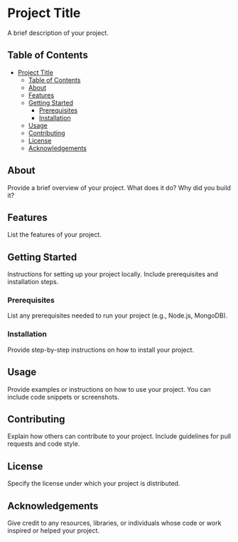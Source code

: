 # Project Title

A brief description of your project.

## Table of Contents

- [Project Title](#project-title)
  - [Table of Contents](#table-of-contents)
  - [About](#about)
  - [Features](#features)
  - [Getting Started](#getting-started)
    - [Prerequisites](#prerequisites)
    - [Installation](#installation)
  - [Usage](#usage)
  - [Contributing](#contributing)
  - [License](#license)
  - [Acknowledgements](#acknowledgements)

## About

Provide a brief overview of your project. What does it do? Why did you build it?

## Features

List the features of your project.

## Getting Started

Instructions for setting up your project locally. Include prerequisites and installation steps.

### Prerequisites

List any prerequisites needed to run your project (e.g., Node.js, MongoDB).

### Installation

Provide step-by-step instructions on how to install your project.

## Usage

Provide examples or instructions on how to use your project. You can include code snippets or screenshots.

## Contributing

Explain how others can contribute to your project. Include guidelines for pull requests and code style.

## License

Specify the license under which your project is distributed.

## Acknowledgements

Give credit to any resources, libraries, or individuals whose code or work inspired or helped your project.
